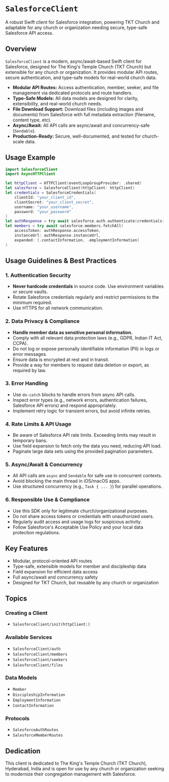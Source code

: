 # ``SalesforceClient``

A robust Swift client for Salesforce integration, powering TKT Church and adaptable for any church or organization needing secure, type-safe Salesforce API access.

## Overview

`SalesforceClient` is a modern, async/await-based Swift client for Salesforce, designed for The King's Temple Church (TKT Church) but extensible for any church or organization. It provides modular API routes, secure authentication, and type-safe models for real-world church data.

- **Modular API Routes:** Access authentication, member, seeker, and file management via dedicated protocols and route handlers.
- **Type-Safe Models:** All data models are designed for clarity, extensibility, and real-world church needs.
- **File Download Support:** Download files (including images and documents) from Salesforce with full metadata extraction (filename, content type, etc).
- **Async/Await:** All API calls are async/await and concurrency-safe (`Sendable`).
- **Production-Ready:** Secure, well-documented, and tested for church-scale data.

## Usage Example

```swift
import SalesforceClient
import AsyncHTTPClient

let httpClient = HTTPClient(eventLoopGroupProvider: .shared)
let salesforce = SalesforceClient(httpClient: httpClient)
let credentials = SalesforceCredentials(
    clientId: "your_client_id",
    clientSecret: "your_client_secret",
    username: "your_username",
    password: "your_password"
)
let authResponse = try await salesforce.auth.authenticate(credentials: credentials)
let members = try await salesforce.members.fetchAll(
    accessToken: authResponse.accessToken,
    instanceUrl: authResponse.instanceUrl,
    expanded: [.contactInformation, .employmentInformation]
)
```

## Usage Guidelines & Best Practices

### 1. Authentication Security
- **Never hardcode credentials** in source code. Use environment variables or secure vaults.
- Rotate Salesforce credentials regularly and restrict permissions to the minimum required.
- Use HTTPS for all network communication.

### 2. Data Privacy & Compliance
- **Handle member data as sensitive personal information.**
- Comply with all relevant data protection laws (e.g., GDPR, Indian IT Act, CCPA).
- Do not log or expose personally identifiable information (PII) in logs or error messages.
- Ensure data is encrypted at rest and in transit.
- Provide a way for members to request data deletion or export, as required by law.

### 3. Error Handling
- Use `do-catch` blocks to handle errors from async API calls.
- Inspect error types (e.g., network errors, authentication failures, Salesforce API errors) and respond appropriately.
- Implement retry logic for transient errors, but avoid infinite retries.

### 4. Rate Limits & API Usage
- Be aware of Salesforce API rate limits. Exceeding limits may result in temporary bans.
- Use field expansion to fetch only the data you need, reducing API load.
- Paginate large data sets using the provided pagination parameters.

### 5. Async/Await & Concurrency
- All API calls are `async` and `Sendable` for safe use in concurrent contexts.
- Avoid blocking the main thread in iOS/macOS apps.
- Use structured concurrency (e.g., `Task { ... }`) for parallel operations.

### 6. Responsible Use & Compliance
- Use this SDK only for legitimate church/organizational purposes.
- Do not share access tokens or credentials with unauthorized users.
- Regularly audit access and usage logs for suspicious activity.
- Follow Salesforce's Acceptable Use Policy and your local data protection regulations.

## Key Features
- Modular, protocol-oriented API routes
- Type-safe, extensible models for member and discipleship data
- Field expansion for efficient data access
- Full async/await and concurrency safety
- Designed for TKT Church, but reusable by any church or organization

## Topics

### Creating a Client
- ``SalesforceClient/init(httpClient:)``

### Available Services
- ``SalesforceClient/auth``
- ``SalesforceClient/members``
- ``SalesforceClient/seekers``
- ``SalesforceClient/files``

### Data Models
- ``Member``
- ``DiscipleshipInformation``
- ``EmploymentInformation``
- ``ContactInformation``

### Protocols
- ``SalesforceAuthRoutes``
- ``SalesforceMemberRoutes``

## Dedication
This client is dedicated to The King's Temple Church (TKT Church), Hyderabad, India and is open for use by any church or organization seeking to modernize their congregation management with Salesforce.
